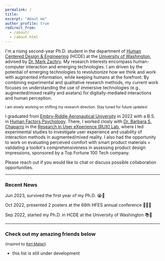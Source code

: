```yaml
---
permalink: /
title:
excerpt: "About me"
author_profile: true
redirect_from: 
  - /about/
  - /about.html
---
```


I'm a rising second-year Ph.D. student in the department of [Human Centered Design & Engineering][hcde] (HCDE) at the [University of Washington][uw], advised by [Dr. Mark Zachry][mark]. My research interests encompass human-computer interaction and emerging technologies. I am driven by the potential of emerging technologies to revolutionize how we think and work with augmented information, while keeping humans at the forefront. By combining experimental and qualitative research methods, my current work focuses on understanding the use of immersive technologies (e.g., augmented/mixed reality and avatars) for digitally-mediated interactions and human perception. 

<small> I am slowly working on shifting my research direction. Stay tuned for future updates! </small>

I graduated from [Embry-Riddle Aeronautical University][erau] in 2022 with a B.S. in [Human Factors Psychology][hf]. There, I worked closly with [Dr. Barbara S. Chaparro][barb] in the [Research in User eXperience (RUX) Lab][rux], where I led experimental studies to investigate user experience and usability of interaction methods in augmented/mixed reality. I also had the opportunity to work on evaluating perceived comfort with smart product materials + validating a toolkit's comprehensiveness in assessing product design impressions, sponsored by a Top Fortune 100 Tech company.

Please reach out if you would like to chat or discuss possible collaboration opportunities.

-----

### Recent News

Jun 2023, survived the first year of my Ph.D. 😭🎉

Oct 2022, presented 2 posters at the 66th HFES annual conference 🧑🏻‍🏫

Sep 2022, started my Ph.D. in HCDE at the University of Washington 📚🐺

-----

### Check out my amazing friends below
<small> (inspired by [Keri Mallari][keri]) </small>
- this list is still under development


[erau]: https://daytonabeach.erau.edu
[hcde]: https://www.hcde.washington.edu
[hf]: https://daytonabeach.erau.edu/college-arts-sciences/human-factors
[rux]: https://daytonabeach.erau.edu/about/labs/research-user-experience
[uw]: https://www.washington.edu


[andy]: https://www.linkedin.com/in/soohyunmoon
[connie]: https://www.linkedin.com/in/connie-hyyang
[donghoon]: https://donghoon.io
[emma]: https://ej-mcdonnell.github.io
[jon]: https://jonfroehlich.github.io
[kate]: https://kateringland.com
[keri]: https://keri.xyz
[leah]: https://www.hcde.washington.edu/findlater
[mark]: https://www.hcde.washington.edu/zachry
[pitch]: https://wspitch.github.io
[sophie]: https://www.linkedin.com/in/sophieparkdesign
[tessa]: https://tessaeagle.github.io


[barb]: https://faculty.erau.edu/Barbara.Chaparro
[carmen]: https://www.linkedin.com/in/carmen-van-ommen
[crystal]: https://www.linkedin.com/in/crystal-fausett
[jenna]: https://www.linkedin.com/in/jenna-korentsides
[jess]: https://www.linkedin.com/in/jessycaderby
[jose]: https://www.linkedin.com/in/jose-mathew787
[katlyn]: https://www.linkedin.com/in/katlyn-skilton
[keebler]: https://faculty.erau.edu/Joseph.Keebler
[kelly]: https://www.linkedin.com/in/kellyjuneharris
